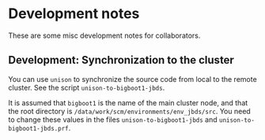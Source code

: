 Development notes
=================

These are some misc development notes for collaborators.

## Development: Synchronization to the cluster

You can use ``unison`` to synchronize the source code from local
to the remote cluster. See the script ``unison-to-bigboot1-jbds``.

It is assumed that ``bigboot1`` is the name of the main cluster node,
and that the root directory is ``/data/work/scm/environments/env_jbds/src``.
You need to change these values in the files ``unison-to-bigboot1-jbds``
and ``unison-to-bigboot1-jbds.prf``.

